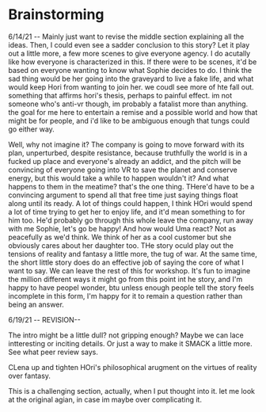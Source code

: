 # Brainstorming

6/14/21 -- Mainly just want to revise the middle section explaining all the ideas. Then, I could even see a sadder conclusion to this story? Let it play out a little more, a few more scenes to give everyone agency. I do acutally like how everyone is characterized in this. If there were to be scenes, it'd be based on everyone wanting to know what Sophie decides to do. I think the sad thing would be her going into the graveyard to live a fake life, and what would keep Hori from wanting to join her. we coudl see more of hte fall out. something that affirms  hori's thesis, perhaps to painful effect. im not someone who's anti-vr though, im probably a fatalist more than anything. the goal for me here to entertain a remise and a possible world and how that might be for people, and i'd like to be ambiguous enough that tungs could go either way.

Well, why not imagine it? The company is going to move forward with its plan, unperturbed, despite resistance, because truthfully the world is in a fucked up place and everyone's already an addict, and the pitch will be convincing of everyone going into VR to save the planet and conserve energy, but this would take a while to happen wouldn't it? And what happens to them in the meatime? that's the one thing. THere'd have to be a convincing argument to spend all that free time just saying things float along until its ready. A lot of things could happen, I think HOri would spend a lot of time trying to get her to enjoy life, and it'd mean something to for him too. He'd probably go through this whole leave the company, run away with me Sophie, let's go be happy! And how would Uma react? Not as peacefully as we'd think. We think of her as a cool customer but she obviously cares about her daughter too. THe story oculd play out the tensions of reality and fantasy a little more, the tug of war. At the same time, the short little story does do an effective job of saying the core of what I want to say. We can leave the rest of this for workshop. It's fun to imagine the million different ways it might go from this point int he story, and I'm happy to have peopel wonder, btu unless enough people tell the story feels incomplete in this form, I'm happy for it to remain a question rather than being an answer. 





6/19/21 -- REVISION--

The intro might be a little dull? not gripping enough? Maybe we can lace intteresting or inciting details. Or just a way to make it SMACK a little more. See what peer review says. 

CLena up and tighten HOri's philosophical arugment on the virtues of reality over fantasy.





This is a challenging section, actually, when I put thought into it. let me look at the original agian, in case im maybe over complicating it. 


